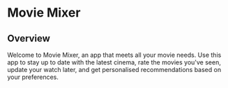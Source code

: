 <!DOCTYPE html>
<html lang="en">
<body>
    <h1>Movie Mixer</h1>
    <h2>Overview</h2>
    <p>Welcome to Movie Mixer, an app that meets all your movie needs. Use this app to stay up to date with the latest cinema, rate the movies you've seen, update your watch later, and get personalised recommendations based on your preferences.</p>
